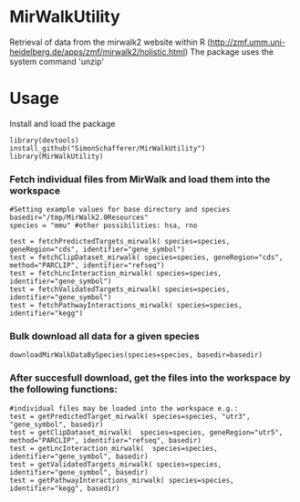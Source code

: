 # MirWalkUtility
Retrieval of data from the mirwalk2 website within R (http://zmf.umm.uni-heidelberg.de/apps/zmf/mirwalk2/holistic.html)
The package uses the system command 'unzip'

# Usage

Install and load the package
```{r}
library(devtools)
install_github("SimonSchafferer/MirWalkUtility")
library(MirWalkUtility)
```
### Fetch individual files from MirWalk and load them into the workspace

```{r}
#Setting example values for base directory and species
basedir="/tmp/MirWalk2.0Resources"
species = "mmu" #other possibilities: hsa, rno

test = fetchPredictedTargets_mirwalk( species=species, geneRegion="cds", identifier="gene_symbol")
test = fetchClipDataset_mirwalk( species=species, geneRegion="cds", method="PARCLIP", identifier="refseq") 
test = fetchLncInteraction_mirwalk( species=species, identifier="gene_symbol")
test = fetchValidatedTargets_mirwalk( species=species, identifier="gene_symbol")           
test = fetchPathwayInteractions_mirwalk( species=species, identifier="kegg")
```                                                        

### Bulk download all data for a given species
```{r}
downloadMirWalkDataBySpecies(species=species, basedir=basedir)
```

### After succesfull download, get the files into the workspace by the following functions: 
```{r}
#individual files may be loaded into the workspace e.g.:
test = getPredictedTarget_mirwalk( species=species, "utr3", "gene_symbol", basedir)
test = getClipDataset_mirwalk(  species=species, geneRegion="utr5", method="PARCLIP", identifier="refseq", basedir)
test = getLncInteraction_mirwalk(  species=species, identifier="gene_symbol", basedir)
test = getValidatedTargets_mirwalk( species=species, identifier="gene_symbol", basedir)
test = getPathwayInteractions_mirwalk( species=species, identifier="kegg", basedir)
```
